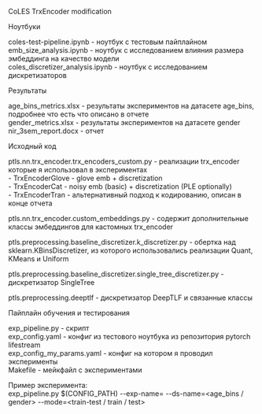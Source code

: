 CoLES TrxEncoder modification  
   
Ноутбуки   
   
coles-test-pipeline.ipynb - ноутбук с тестовым пайплайном   
emb_size_analysis.ipynb - ноутбук с исследованием влияния размера эмбеддинга на качество модели   
coles_discretizer_analysis.ipynb - ноутбук с исследованием дискретизаторов   
   
Результаты   
   
age_bins_metrics.xlsx - результаты экспериментов на датасете age_bins, подробнее что есть что описано в отчете   
gender_metrics.xlsx - результаты экспериментов на датасете gender   
nir_3sem_report.docx - отчет   

Исходный код   
   
ptls.nn.trx_encoder.trx_encoders_custom.py - реализации trx_encoder которые я использовал в экспериментах   
    - TrxEncoderGlove - glove emb + discretization   
    - TrxEncoderCat - noisy emb (basic) + discretization (PLE optionally)    
    - TrxEncoderTran - альтернативный подход к кодированию, описан в конце отчета   
   
ptls.nn.trx_encoder.custom_embeddings.py - содержит дополнительные классы эмбеддингов для кастомных trx_encoder   
   
ptls.preprocessing.baseline_discretizer.k_discretizer.py - обертка над sklearn.KBinsDiscretizer, из которого    использовались реализации Quant, KMeans и Uniform   
   
ptls.preprocessing.baseline_discretizer.single_tree_discretizer.py - дискретизатор SingleTree   
   
ptls.preprocessing.deeptlf - дискретизатор DeepTLF и связанные классы   
    

Пайплайн обучения и тестирования
    
exp_pipeline.py - скрипт    
exp_config.yaml - конфиг из тестового ноутбука из репозитория pytorch lifestream    
exp_config_my_params.yaml - конфиг на котором я проводил эксперименты    
Makefile - мейкфайл с экспериментами    

Пример эксперимента:    
    exp_pipeline.py $(CONFIG_PATH) --exp-name=<experiment-name> --ds-name=<age_bins / gender> --mode=<train-test / train / test>